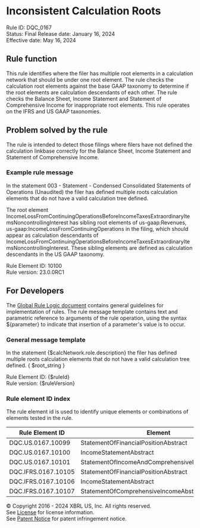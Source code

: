 # Inconsistent Calculation Roots  
Rule ID: DQC_0167  
Status: Final 
Release date: January 16, 2024  
Effective date: May 16, 2024  
  
## Rule function
This rule identifies where the filer has multiple root elements in a calculation network that should be under one root element. The rule checks the calculation root elements against the base GAAP taxonomy to determine if the root elements are calculation descendants of each other. The rule checks the Balance Sheet, Income Statement and Statement of Comprehensive Income for inappropriate root elements. This rule operates on the IFRS and US GAAP taxonomies.

## Problem solved by the rule  
The rule is intended to detect those filings where filers have not defined the calculation linkbase correctly for the Balance Sheet, Income Statement and Statement of Comprehensive Income.    

### Example rule message
In the statement  003 - Statement - Condensed Consolidated Statements of Operations (Unaudited) the filer has defined multiple roots calculation elements that do not have a valid calculation tree defined.  

The root element IncomeLossFromContinuingOperationsBeforeIncomeTaxesExtraordinaryItemsNoncontrollingInterest has sibling root elements of us-gaap:Revenues, us-gaap:IncomeLossFromContinuingOperations in the filing, which should appear as calculation descendants of IncomeLossFromContinuingOperationsBeforeIncomeTaxesExtraordinaryItemsNoncontrollingInterest. These sibling elements are defined as calculation descendants in the US GAAP taxonomy.  

Rule Element ID: 10100  
Rule version: 23.0.0RC1

## For Developers  
The [Global Rule Logic document](https://github.com/DataQualityCommittee/dqc_us_rules/blob/master/docs/GlobalRuleLogic.md) contains general guidelines for implementation of rules. The rule message template contains text and parametric reference to arguments of the rule operation, using the syntax ${parameter} to indicate that insertion of a parameter's value is to occur. 

### General message template
In the statement  {$calcNetwork.role.description} the filer has defined multiple roots calculation elements that do not have a valid calculation tree defined. 
{ $root_string }  

Rule Element ID: {$ruleId}  
Rule version: {$ruleVersion}

### Rule element ID index  
The rule element id is used to identify unique elements or combinations of elements tested in the rule.

|Rule Element ID|Element|
|--- |--- |
| DQC.US.0167.10099 | StatementOfFinancialPositionAbstract |
| DQC.US.0167.10100 | IncomeStatementAbstract |
| DQC.US.0167.10101 | StatementOfIncomeAndComprehensiveIncomeAbstract |
| DQC.IFRS.0167.10105 | StatementOfFinancialPositionAbstract |
| DQC.IFRS.0167.10106 | IncomeStatementAbstract |
| DQC.IFRS.0167.10107 | StatementOfComprehensiveIncomeAbstract |

© Copyright 2016 - 2024 XBRL US, Inc. All rights reserved.   
See [License](https://xbrl.us/dqc-license) for license information.  
See [Patent Notice](https://xbrl.us/dqc-patent) for patent infringement notice.  